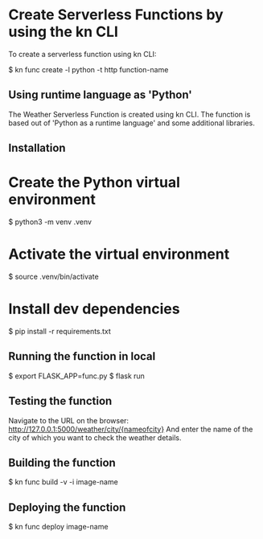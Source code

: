 # Create Serverless Functions by using the kn CLI

To create a serverless function using kn CLI:

$ kn func create -l python -t http function-name

## Using runtime language as 'Python'

The Weather Serverless Function is created using kn CLI.
The function is based out of 'Python as a runtime language' and some additional libraries.

## Installation

# Create the Python virtual environment
$ python3 -m venv .venv
# Activate the virtual environment
$ source .venv/bin/activate
# Install dev dependencies
$ pip install -r requirements.txt

## Running the function in local

$ export FLASK_APP=func.py
$ flask run

## Testing the function

Navigate to the URL on the browser: http://127.0.0.1:5000/weather/city/{nameofcity}
And enter the name of the city of which you want to check the weather details.

## Building the function

$ kn func build -v -i image-name

## Deploying the function

$ kn func deploy image-name


